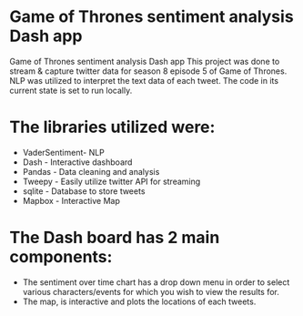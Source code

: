 # Game of Thrones sentiment analysis Dash app
Game of Thrones sentiment analysis Dash app
This project was done to stream & capture twitter data for season 8 episode 5 of Game of Thrones.
NLP was utilized to interpret the text data of each tweet.
The code in its current state is set to run locally.

# The libraries utilized were:
- VaderSentiment- NLP 
- Dash - Interactive dashboard
- Pandas - Data cleaning and analysis 
- Tweepy - Easily utilize twitter API for streaming
- sqlite - Database to store tweets
- Mapbox - Interactive Map

# The Dash board has 2 main components:
- The sentiment over time chart has a drop down menu in order to select various characters/events for which you wish to
  view the results for.
- The map, is interactive and plots the locations of each tweets.

